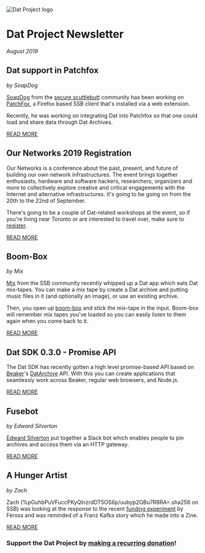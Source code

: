 ![Dat Project logo](https://datproject.org/public/img/dat-logo.png)
# Dat Project Newsletter
_August 2019_

## Dat support in Patchfox
_by SoapDog_

[SoapDog](https://github.com/soapdog) from the [secure scuttlebutt](https://www.scuttlebutt.nz/) community has been working on [PatchFox](https://github.com/soapdog/patchfox/), a Firefox based SSB client that's installed via a web extension.

Recently, he was working on integrating Dat into Patchfox so that one could load and share data through Dat Archives.

[READ MORE](https://viewer.scuttlebot.io/%25efD09B2e%2F0R82ZgfKauE3neTpIstYlVXFkg3D5PgBMs%3D.sha256)

## Our Networks 2019 Registration

Our Networks is a conference about the past, present, and future of building our own network infrastructures. The event brings together enthusiasts, hardware and software hackers, researchers, organizers and more to collectively explore creative and critical engagements with the Internet and alternative infrastructures. It's going to be going on from the 20th to the 22nd of September.

There's going to be a couple of Dat-related workshops at the event, so if you're living near Toronto or are interested to travel over, make sure to [register](https://www.brownpapertickets.com/event/4308694).

[READ MORE](https://ournetworks.ca)

## Boom-Box
_by Mix_

[Mix](https://github.com/mixmix) from the SSB community recently whipped up a Dat app which eats Dat mix-tapes. You can make a mix tape by create a Dat archive and putting music files in it (and optionally an image), or use an existing archive.

Then, you open up [boom-box](dat://d2e61d716d919ae78cdf980d27e2d50463cce94af4350303ee0e79f03261dbab/) and stick the mix-tape in the input. Boom-box will remember mix tapes you've loaded so you can easily listen to them again when you come back to it.

[READ MORE](https://viewer.scuttlebot.io/%25ZjaDHJ8bnkW9MIDAcEmhHNF%2BOfc3kJbPTLv2o7S6qng%3D.sha256)

## Dat SDK 0.3.0 - Promise API

The Dat SDK has recently gotten a high level promise-based API based on [Beaker](https://beakerbrowser.com/)'s [DatArchive](https://beakerbrowser.com/docs/apis/dat) API. With this you can create applications that seamlessly work across Beaker, regular web browsers, and Node.js.

[READ MORE](https://github.com/datproject/sdk/releases/tag/v0.3.0)

## Fusebot
_by Edward Silverton_

[Edward Silverton](https://github.com/edsilv) put together a Slack bot which enables people to pin archives and access them via an HTTP gateway.

[READ MORE](https://gitlab.com/mnemoscene/fusebot)

## A Hunger Artist
_by Zach_

Zach (%pGuhbPuVFuccPKyQlnzrdDT5OS6p/uubyp2GBu7R8RA=.sha256 on SSB) was looking at the response to the recent [funding experiment](https://feross.org/npm-install-funding/) by Feross and was reminded of a Franz Kafka story which he made into a Zine.

[READ MORE](dat://a-hunger-artist.hashbase.io/)

### Support the Dat Project by [__making a recurring donation__](https://opencollective.com/dat)!
